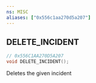 ```yaml
---
ns: MISC
aliases: ["0x556c1aa270d5a207"]
---
```

## DELETE_INCIDENT

```c
// 0x556C1AA270D5A207
void DELETE_INCIDENT();
```

Deletes the given incident

